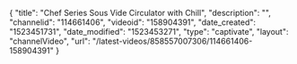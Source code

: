 {
    "title": "Chef Series Sous Vide Circulator with Chill",
    "description": "",
    "channelid": "114661406",
    "videoid": "158904391",
    "date_created": "1523451731",
    "date_modified": "1523453271",
    "type": "captivate",
    "layout": "channelVideo",
    "url": "\/latest-videos\/858557007306\/114661406-158904391"
}